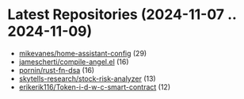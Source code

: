 # Latest Repositories (2024-11-07 .. 2024-11-09)

- [mikevanes/home-assistant-config](https://github.com/mikevanes/home-assistant-config) (29)
- [jamescherti/compile-angel.el](https://github.com/jamescherti/compile-angel.el) (16)
- [pornin/rust-fn-dsa](https://github.com/pornin/rust-fn-dsa) (16)
- [skytells-research/stock-risk-analyzer](https://github.com/skytells-research/stock-risk-analyzer) (13)
- [erikerik116/Token-i-d-w-c-smart-contract](https://github.com/erikerik116/Token-i-d-w-c-smart-contract) (12)
